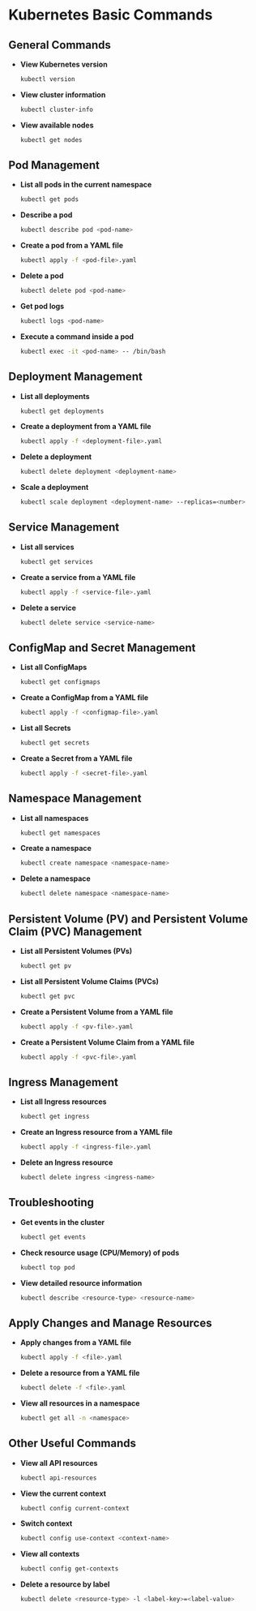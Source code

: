 # Kubernetes Basic Commands

## General Commands
- **View Kubernetes version**
  ```bash
  kubectl version
  ```

- **View cluster information**
  ```bash
  kubectl cluster-info
  ```

- **View available nodes**
  ```bash
  kubectl get nodes
  ```

## Pod Management
- **List all pods in the current namespace**
  ```bash
  kubectl get pods
  ```

- **Describe a pod**
  ```bash
  kubectl describe pod <pod-name>
  ```

- **Create a pod from a YAML file**
  ```bash
  kubectl apply -f <pod-file>.yaml
  ```

- **Delete a pod**
  ```bash
  kubectl delete pod <pod-name>
  ```

- **Get pod logs**
  ```bash
  kubectl logs <pod-name>
  ```

- **Execute a command inside a pod**
  ```bash
  kubectl exec -it <pod-name> -- /bin/bash
  ```

## Deployment Management
- **List all deployments**
  ```bash
  kubectl get deployments
  ```

- **Create a deployment from a YAML file**
  ```bash
  kubectl apply -f <deployment-file>.yaml
  ```

- **Delete a deployment**
  ```bash
  kubectl delete deployment <deployment-name>
  ```

- **Scale a deployment**
  ```bash
  kubectl scale deployment <deployment-name> --replicas=<number>
  ```

## Service Management
- **List all services**
  ```bash
  kubectl get services
  ```

- **Create a service from a YAML file**
  ```bash
  kubectl apply -f <service-file>.yaml
  ```

- **Delete a service**
  ```bash
  kubectl delete service <service-name>
  ```

## ConfigMap and Secret Management
- **List all ConfigMaps**
  ```bash
  kubectl get configmaps
  ```

- **Create a ConfigMap from a YAML file**
  ```bash
  kubectl apply -f <configmap-file>.yaml
  ```

- **List all Secrets**
  ```bash
  kubectl get secrets
  ```

- **Create a Secret from a YAML file**
  ```bash
  kubectl apply -f <secret-file>.yaml
  ```

## Namespace Management
- **List all namespaces**
  ```bash
  kubectl get namespaces
  ```

- **Create a namespace**
  ```bash
  kubectl create namespace <namespace-name>
  ```

- **Delete a namespace**
  ```bash
  kubectl delete namespace <namespace-name>
  ```

## Persistent Volume (PV) and Persistent Volume Claim (PVC) Management
- **List all Persistent Volumes (PVs)**
  ```bash
  kubectl get pv
  ```

- **List all Persistent Volume Claims (PVCs)**
  ```bash
  kubectl get pvc
  ```

- **Create a Persistent Volume from a YAML file**
  ```bash
  kubectl apply -f <pv-file>.yaml
  ```

- **Create a Persistent Volume Claim from a YAML file**
  ```bash
  kubectl apply -f <pvc-file>.yaml
  ```

## Ingress Management
- **List all Ingress resources**
  ```bash
  kubectl get ingress
  ```

- **Create an Ingress resource from a YAML file**
  ```bash
  kubectl apply -f <ingress-file>.yaml
  ```

- **Delete an Ingress resource**
  ```bash
  kubectl delete ingress <ingress-name>
  ```

## Troubleshooting
- **Get events in the cluster**
  ```bash
  kubectl get events
  ```

- **Check resource usage (CPU/Memory) of pods**
  ```bash
  kubectl top pod
  ```

- **View detailed resource information**
  ```bash
  kubectl describe <resource-type> <resource-name>
  ```

## Apply Changes and Manage Resources
- **Apply changes from a YAML file**
  ```bash
  kubectl apply -f <file>.yaml
  ```

- **Delete a resource from a YAML file**
  ```bash
  kubectl delete -f <file>.yaml
  ```

- **View all resources in a namespace**
  ```bash
  kubectl get all -n <namespace>
  ```

## Other Useful Commands
- **View all API resources**
  ```bash
  kubectl api-resources
  ```

- **View the current context**
  ```bash
  kubectl config current-context
  ```

- **Switch context**
  ```bash
  kubectl config use-context <context-name>
  ```

- **View all contexts**
  ```bash
  kubectl config get-contexts
  ```

- **Delete a resource by label**
  ```bash
  kubectl delete <resource-type> -l <label-key>=<label-value>
  ```
```

